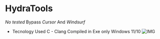 # HydraTools
*No tested*
Bypass *Cursor* And *Windsurf*

- Tecnology Used
  C - Clang
Compiled in Exe only Windows 11/10
![IMG](https://github.com/user-attachments/assets/3c8c4b54-08d5-4ab3-b615-0385be60b109)
